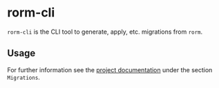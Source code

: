 # rorm-cli

`rorm-cli` is the CLI tool to generate, apply, etc. migrations from `rorm`.

## Usage

For further information see the [project documentation](https://rorm.rs) 
under the section `Migrations`.
